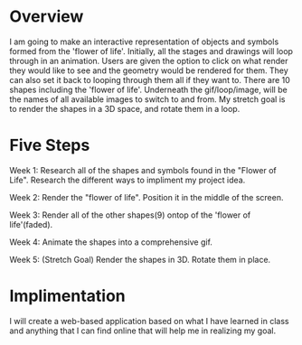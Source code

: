# Overview

I am going to make an interactive representation of objects and symbols formed from the 'flower of life'. Initially, all the stages and drawings will loop through in an animation. Users are given the option to click on what render they would like to see and the geometry would be rendered for them. They can also set it back to looping through them all if they want to. There are 10 shapes including the 'flower of life'. Underneath the gif/loop/image, will be the names of all available images to switch to and from. My stretch goal is to render the shapes in a 3D space, and rotate them in a loop.


# Five Steps

Week 1: Research all of the shapes and symbols found in the "Flower of Life". Research the different ways to impliment my project idea.

Week 2: Render the "flower of life". Position it in the middle of the screen.

Week 3: Render all of the other shapes(9) ontop of the 'flower of life'(faded).

Week 4: Animate the shapes into a comprehensive gif.

Week 5: (Stretch Goal) Render the shapes in 3D. Rotate them in place.



# Implimentation

I will create a web-based application based on what I have learned in class and anything that I can find online that will help me in realizing my goal.

